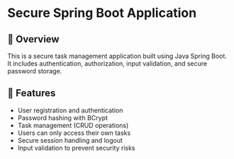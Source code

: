# Secure Spring Boot Application

## 📌 Overview
This is a secure task management application built using Java Spring Boot. It includes authentication, authorization, input validation, and secure password storage.

## 🚀 Features
- User registration and authentication
- Password hashing with BCrypt
- Task management (CRUD operations)
- Users can only access their own tasks
- Secure session handling and logout
- Input validation to prevent security risks